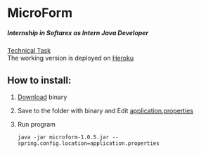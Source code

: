# MicroForm
##### Internship in Softarex as Intern Java Developer

[Technical Task](./Technical_Task.pdf) <br/>
The working version is deployed on [Heroku](https://microform.herokuapp.com)

## How to install:

1. [Download](https://github.com/Awelless/microform/releases/tag/v1.0.5) binary

2. Save to the folder with binary and Edit [application.properties](src/main/resources/application.properties)

3. Run program
    ```
    java -jar microform-1.0.5.jar --spring.config.location=application.properties
    ``` 
    

